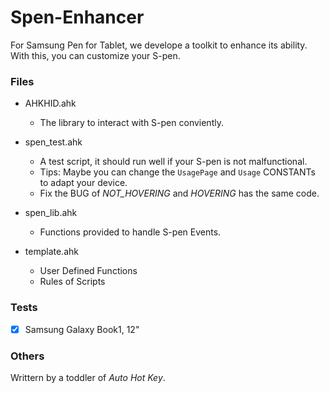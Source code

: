 # Spen-Enhancer

For Samsung Pen for Tablet, we develope a toolkit to enhance its ability. With this, you can customize your S-pen.

### Files

- AHKHID.ahk
    - The library to interact with S-pen conviently.
- spen_test.ahk
    - A test script, it should run well if your S-pen is not malfunctional.
    - Tips: Maybe you can change the `UsagePage` and `Usage` CONSTANTs to adapt your device.
    - Fix the BUG of *NOT_HOVERING* and *HOVERING* has the same code.
- spen_lib.ahk
    - Functions provided to handle S-pen Events.

- template.ahk
    - User Defined Functions
    - Rules of Scripts

### Tests

- [x] Samsung Galaxy Book1, 12"

### Others

Writtern by a toddler of *Auto Hot Key*.